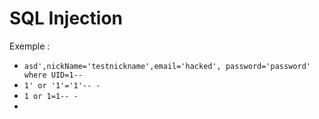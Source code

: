 # SQL Injection

Exemple : 
* ```asd',nickName='testnickname',email='hacked', password='password' where UID=1--```
* ```1' or '1'='1'-- -```
* ```1 or 1=1-- -```
* 